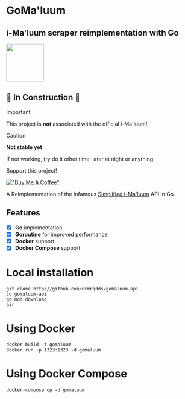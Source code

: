 # GoMa'luum

## i-Ma'luum scraper reimplementation with Go

<img src="https://github.com/nrmnqdds/simplified-imaluum/assets/65181897/2ad4fedc-1018-4779-b94a-5aae6f2944a3" width=100 />

## 🚧 **In Construction** 🚧
> [!IMPORTANT]
> This project is **not** associated with the official i-Ma'luum!

> [!CAUTION]
> **Not stable yet**
>
> If not working, try do it other time, later at night or anything

Support this project!

[!["Buy Me A Coffee"](https://www.buymeacoffee.com/assets/img/custom_images/orange_img.png)](https://www.buymeacoffee.com/gbraad)

<!--A backend REST API for my infamous [Simplified i-Ma'luum](https://github.com/nrmnqdds/simplified-imaluum). Aims to improvise the performance of the scraper as Next.js server actions didn't do well in bulk parallel fetching.-->
A Reimplementation of the infamous [Simplified i-Ma'luum](https://imaluum.nrmnqdds.com) API in Go.

## Features
- [x] **Go** implementation
- [x] **Goroutine** for improved performance
- [x] **Docker** support
- [x] **Docker Compose** support

# Local installation
```
git clone http://github.com/nrmnqdds/gomaluum-api
cd gomaluum-api
go mod download
air
```

# Using Docker
```
docker build -t gomaluum .
docker run -p 1323:1323 -d gomaluum
```

# Using Docker Compose
```
docker-compose up -d gomaluum
```
